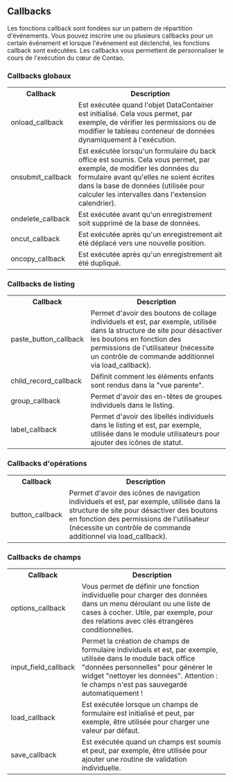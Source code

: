 ## Callbacks

Les fonctions callback sont fondées sur un pattern de répartition d'événements. 
Vous pouvez inscrire une ou plusieurs callbacks pour un certain événement et 
lorsque l'événement est déclenché, les fonctions callback sont exécutées. Les 
callbacks vous permettent de personnaliser le cours de l'exécution du cœur 
de Contao.


### Callbacks globaux

<table>
<tr>
  <th>Callback</th>
  <th>Description</th>
</tr>
<tr>
  <td>onload_callback</td>
  <td>Est exécutée quand l'objet DataContainer est initialisé. Cela vous permet, 
  par exemple, de vérifier les permissions ou de modifier le tableau conteneur 
  de données dynamiquement à l'exécution.</td>
</tr>
<tr>
  <td>onsubmit_callback</td>
  <td>Est exécutée lorsqu'un formulaire du back office est soumis. Cela vous 
  permet, par exemple, de modifier les données du formulaire avant qu'elles ne 
  soient écrites dans la base de données (utilisée pour calculer les intervalles 
  dans l'extension calendrier).</td>
</tr>
<tr>
  <td>ondelete_callback</td>
  <td>Est exécutée avant qu'un enregistrement soit supprimé de la base de 
  données.</td>
</tr>
<tr>
  <td>oncut_callback</td>
  <td>Est exécutée après qu'un enregistrement ait été déplacé vers une nouvelle 
  position.</td>
</tr>
<tr>
  <td>oncopy_callback</td>
  <td>Est exécutée après qu'un enregistrement ait été dupliqué.</td>
</tr>
</table>


### Callbacks de listing

<table>
<tr>
  <th>Callback</th>
  <th>Description</th>
</tr>
<tr>
  <td>paste_button_callback</td>
  <td>Permet d'avoir des boutons de collage individuels et est, par exemple, 
  utilisée dans la structure de site pour désactiver les boutons en fonction 
  des permissions de l'utilisateur (nécessite un contrôle de commande 
  additionnel via load_callback).</td>
</tr>
<tr>
  <td>child_record_callback</td>
  <td>Définit comment les éléments enfants sont rendus dans la "vue parente".
  </td>
</tr>
<tr>
  <td>group_callback</td>
  <td>Permet d'avoir des en-têtes de groupes individuels dans le listing.
  </td>
</tr>
<tr>
  <td>label_callback</td>
  <td>Permet d'avoir des libellés individuels dans le listing et est, par 
  exemple, utilisée dans le module utilisateurs pour ajouter des icônes de 
  statut.</td>
</tr>
</table>


### Callbacks d'opérations

<table>
<tr>
  <th>Callback</th>
  <th>Description</th>
</tr>
<tr>
  <td>button_callback</td>
  <td>Permet d'avoir des icônes de navigation individuels et est, par exemple, 
  utilisée dans la structure de site pour désactiver des boutons en fonction 
  des permissions de l'utilisateur (nécessite un contrôle de commande 
  additionnel via load_callback).</td>
</tr>
</table>


### Callbacks de champs

<table>
<tr>
  <th>Callback</th>
  <th>Description</th>
</tr>
<tr>
  <td>options_callback</td>
  <td>Vous permet de définir une fonction individuelle pour charger des données 
  dans un menu déroulant ou une liste de cases à cocher. Utile, par exemple, 
  pour des relations avec clés étrangères conditionnelles.</td>
</tr>
<tr>
  <td>input_field_callback</td>
  <td>Permet la création de champs de formulaire individuels et est, par 
  exemple, utilisée dans le module back office "données personnelles" pour 
  générer le widget "nettoyer les données". Attention : le champs n'est pas 
  sauvegardé automatiquement !</td>
</tr>
<tr>
  <td>load_callback</td>
  <td>Est exécutée lorsque un champs de formulaire est initialisé et peut, par 
  exemple, être utilisée pour charger une valeur par défaut.</td>
</tr>
<tr>
  <td>save_callback</td>
  <td>Est exécutée quand un champs est soumis et peut, par exemple, être 
  utilisée pour ajouter une routine de validation individuelle.</td>
</tr>
</table>
